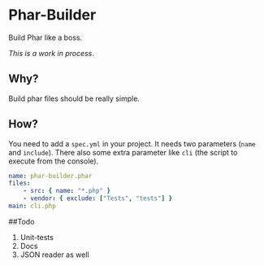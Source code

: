 # Phar-Builder

Build Phar like a boss.

*This is a work in process*.

## Why?

Build phar files should be really simple.

## How?

You need to add a `spec.yml` in your project. It needs two parameters (`name` and `include`). There also some extra parameter like `cli` (the script to execute from the console).

```yaml
name: phar-builder.phar
files:  
    - src: { name: "*.php" }
    - vendor: { exclude: ["Tests", "tests"] }
main: cli.php
```

##Todo

1. Unit-tests
2. Docs
3. JSON reader as well
